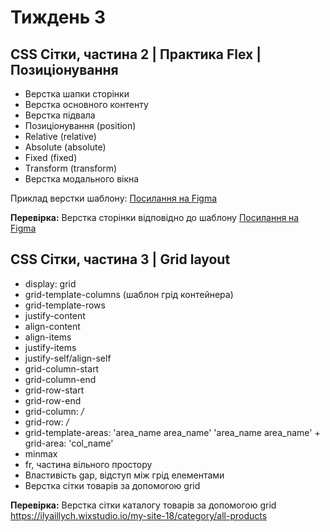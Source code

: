 # Тиждень 3

## CSS Сітки, частина 2 | Практика Flex | Позиціонування 

- Верстка шапки сторінки
- Верстка основного контенту
- Верстка підвала 
- Позиціонування (position)
- Relative (relative)
- Absolute (absolute)
- Fixed (fixed)
- Transform (transform)
- Верстка модального вікна

Приклад верстки шаблону: [Посилання на Figma](https://www.figma.com/file/wP6PAnaD34WZoRxlC1y7yP/Landing)

**Перевірка:** Верстка сторінки відповідно до шаблону [Посилання на Figma](https://www.figma.com/file/Hp1k4Lw1cKtYvp55KK6HYU/MIcroLanding?node-id=0%3A1)

## CSS Сітки, частина 3 | Grid layout

- display: grid
- grid-template-columns (шаблон грід контейнера)
- grid-template-rows
- justify-content
- align-content
- align-items
- justify-items
- justify-self/align-self
- grid-column-start
- grid-column-end
- grid-row-start
- grid-row-end
- grid-column: */*
- grid-row: */*
- grid-template-areas: 'area_name area_name' 'area_name area_name' + grid-area: 'col_name'
- minmax
- fr, частина вільного простору
- Властивість gap, відступ між грід елементами
- Верстка сітки товарів за допомогою grid

**Перевірка:** Верстка сітки каталогу товарів за допомогою grid https://ilyaillych.wixstudio.io/my-site-18/category/all-products 

